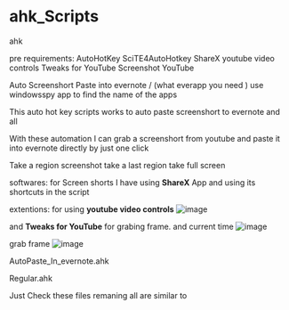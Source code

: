 # ahk_Scripts
ahk 

pre requirements:
AutoHotKey 
SciTE4AutoHotkey
ShareX
youtube video controls
Tweaks for YouTube
Screenshot YouTube

Auto Screenshort Paste into evernote / (what everapp you need ) use windowsspy app to find the name of the apps


This auto hot key scripts works to auto paste screenshort  to evernote and all 

With these automation I can grab a screenshort from youtube and paste it into evernote directly by just one click

Take a region screenshot
take a last region 
take full screen 

softwares:
for Screen shorts I have using **ShareX** App and using its shortcuts in the script

extentions:
for using **youtube video controls** 
![image](https://user-images.githubusercontent.com/78497776/198719113-86a58e01-6c60-4fe6-b5a5-7e597e66960d.png)



and   **Tweaks for YouTube** for grabing frame. and current time 
![image](https://user-images.githubusercontent.com/78497776/198718795-9215dc68-ab85-4540-af75-27da43be605b.png)

grab frame
![image](https://user-images.githubusercontent.com/78497776/198719019-2f290c89-8120-4e7b-88ac-697b899db09b.png)


AutoPaste_In_evernote.ahk

Regular.ahk

Just Check these files remaning all are similar to 
